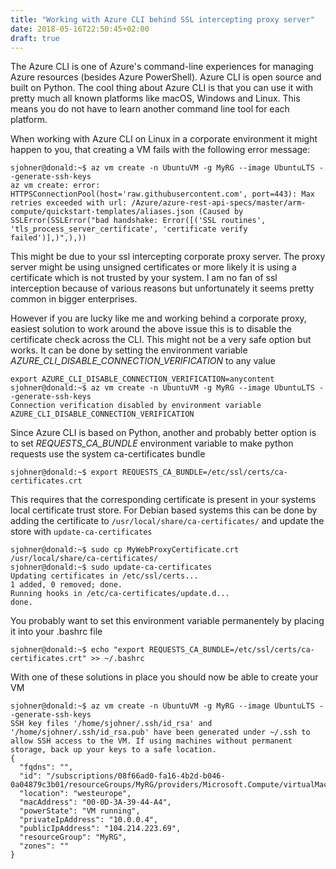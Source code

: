 ```yaml
---
title: "Working with Azure CLI behind SSL intercepting proxy server"
date: 2018-05-16T22:50:45+02:00
draft: true
---
```


The Azure CLI is one of Azure's command-line experiences for managing Azure resources (besides Azure PowerShell). Azure CLI is open source and built on Python. The cool thing about Azure CLI is that you can use it with pretty much all known platforms like macOS, Windows and Linux. This means you do not have to learn another command line tool for each platform.


When working with Azure CLI on Linux in a corporate environment it might happen to you, that creating a VM fails with the following error message:

```
sjohner@donald:~$ az vm create -n UbuntuVM -g MyRG --image UbuntuLTS --generate-ssh-keys
az vm create: error: HTTPSConnectionPool(host='raw.githubusercontent.com', port=443): Max retries exceeded with url: /Azure/azure-rest-api-specs/master/arm-compute/quickstart-templates/aliases.json (Caused by SSLError(SSLError("bad handshake: Error([('SSL routines', 'tls_process_server_certificate', 'certificate verify failed')],)",),))
```

This might be due to your ssl intercepting corporate proxy server. The proxy server might be using unsigned certificates or more likely it is using a certificate which is not trusted by your system. I am no fan of ssl interception because of various reasons but unfortunately it seems pretty common in bigger enterprises.

However if you are lucky like me and working behind a corporate proxy, easiest solution to work around the above issue this is to disable the certificate check across the CLI. This might not be a very safe option but works. It can be done by setting the environment variable *AZURE_CLI_DISABLE_CONNECTION_VERIFICATION* to any value

```
export AZURE_CLI_DISABLE_CONNECTION_VERIFICATION=anycontent
sjohner@donald:~$ az vm create -n UbuntuVM -g MyRG --image UbuntuLTS --generate-ssh-keys
Connection verification disabled by environment variable AZURE_CLI_DISABLE_CONNECTION_VERIFICATION
```

Since Azure CLI is based on Python, another and probably better option is to set *REQUESTS_CA_BUNDLE* environment variable to make python requests use the system ca-certificates bundle
```
sjohner@donald:~$ export REQUESTS_CA_BUNDLE=/etc/ssl/certs/ca-certificates.crt
```

This requires that the corresponding certificate is present in your systems local certificate trust store. For Debian based systems this can be done by adding the certificate to `/usr/local/share/ca-certificates/` and update the store with `update-ca-certificates`

```
sjohner@donald:~$ sudo cp MyWebProxyCertificate.crt /usr/local/share/ca-certificates/
sjohner@donald:~$ sudo update-ca-certificates
Updating certificates in /etc/ssl/certs...
1 added, 0 removed; done.
Running hooks in /etc/ca-certificates/update.d...
done.
```

You probably want to set this environment variable permanentely by placing it into your .bashrc file

```
sjohner@donald:~$ echo "export REQUESTS_CA_BUNDLE=/etc/ssl/certs/ca-certificates.crt" >> ~/.bashrc
```

 With one of these solutions in place you should now be able to create your VM

```
sjohner@donald:~$ az vm create -n UbuntuVM -g MyRG --image UbuntuLTS --generate-ssh-keys
SSH key files '/home/sjohner/.ssh/id_rsa' and '/home/sjohner/.ssh/id_rsa.pub' have been generated under ~/.ssh to allow SSH access to the VM. If using machines without permanent storage, back up your keys to a safe location.
{
  "fqdns": "",
  "id": "/subscriptions/08f66ad0-fa16-4b2d-b046-0a04879c3b01/resourceGroups/MyRG/providers/Microsoft.Compute/virtualMachines/UbuntuVM",
  "location": "westeurope",
  "macAddress": "00-0D-3A-39-44-A4",
  "powerState": "VM running",
  "privateIpAddress": "10.0.0.4",
  "publicIpAddress": "104.214.223.69",
  "resourceGroup": "MyRG",
  "zones": ""
}
```